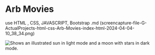# **Arb Movies**
use HTML , CSS, JAVASCRIPT, Bootstrap
.md (screencapture-file-G-ActualProjects-html-css-Arb-Movies-index-html-2024-04-04-10_38_34.png)

<picture>
  <source media="(prefers-color-scheme: dark)" srcset="https://user-images.githubusercontent.com/25423296/163456776-7f95b81a-f1ed-45f7-b7ab-8fa810d529fa.png">
  <source media="(prefers-color-scheme: light)" srcset="https://user-images.githubusercontent.com/25423296/163456779-a8556205-d0a5-45e2-ac17-42d089e3c3f8.png">
  <img alt="Shows an illustrated sun in light mode and a moon with stars in dark mode." src="https://github.com/mohammadhussainshams7/bug-free-waddle/blob/main/screencapture-file-G-ActualProjects-html-css-Arb-Movies-index-html-2024-04-04-10_38_34.png">
</picture>
